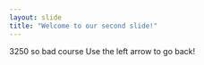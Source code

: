 ```yaml
---
layout: slide
title: "Welcome to our second slide!"
---
```

3250 so bad course
Use the left arrow to go back!
